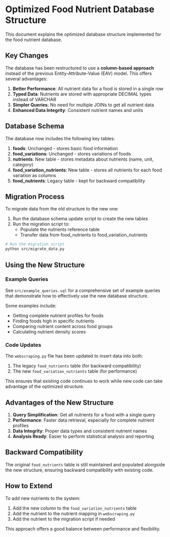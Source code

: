 # Optimized Food Nutrient Database Structure

This document explains the optimized database structure implemented for the food nutrient database.

## Key Changes

The database has been restructured to use a **column-based approach** instead of the previous Entity-Attribute-Value (EAV) model. This offers several advantages:

1. **Better Performance**: All nutrient data for a food is stored in a single row
2. **Typed Data**: Nutrients are stored with appropriate DECIMAL types instead of VARCHAR
3. **Simpler Queries**: No need for multiple JOINs to get all nutrient data
4. **Enhanced Data Integrity**: Consistent nutrient names and units

## Database Schema

The database now includes the following key tables:

1. **foods**: Unchanged - stores basic food information
2. **food_variations**: Unchanged - stores variations of foods
3. **nutrients**: New table - stores metadata about nutrients (name, unit, category)
4. **food_variation_nutrients**: New table - stores all nutrients for each food variation as columns
5. **food_nutrients**: Legacy table - kept for backward compatibility

## Migration Process

To migrate data from the old structure to the new one:

1. Run the database schema update script to create the new tables
2. Run the migration script to:
   - Populate the nutrients reference table
   - Transfer data from food_nutrients to food_variation_nutrients

```bash
# Run the migration script
python src/migrate_data.py
```

## Using the New Structure

### Example Queries

See `src/example_queries.sql` for a comprehensive set of example queries that demonstrate how to effectively use the new database structure.

Some examples include:

- Getting complete nutrient profiles for foods
- Finding foods high in specific nutrients
- Comparing nutrient content across food groups
- Calculating nutrient density scores

### Code Updates

The `webscraping.py` file has been updated to insert data into both:

1. The legacy `food_nutrients` table (for backward compatibility)
2. The new `food_variation_nutrients` table (for performance)

This ensures that existing code continues to work while new code can take advantage of the optimized structure.

## Advantages of the New Structure

1. **Query Simplification**: Get all nutrients for a food with a single query
2. **Performance**: Faster data retrieval, especially for complete nutrient profiles
3. **Data Integrity**: Proper data types and consistent nutrient names
4. **Analysis Ready**: Easier to perform statistical analysis and reporting

## Backward Compatibility

The original `food_nutrients` table is still maintained and populated alongside the new structure, ensuring backward compatibility with existing code.

## How to Extend

To add new nutrients to the system:

1. Add the new column to the `food_variation_nutrients` table
2. Add the nutrient to the nutrient mapping in `webscraping.py`
3. Add the nutrient to the migration script if needed

This approach offers a good balance between performance and flexibility.
